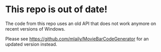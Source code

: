 # This repo is out of date!

The code from this repo uses an old API that does not work anymore on recent versions of Windows.

Please see https://github.com/mlaily/MovieBarCodeGenerator for an updated version instead.

